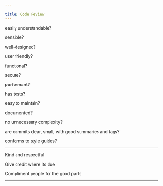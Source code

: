 ```yaml
---
 
title: Code Review 
---
```


easily understandable?

sensible?

well-designed?

user friendly? 

functional?

secure?

performant?

has tests?

easy to maintain?

documented?

no unnecessary complexity?

are commits clear, small, with good summaries and tags?

conforms to style guides? 

---

Kind and respectful 

Give credit where its due

Compliment people for the good parts 


---
